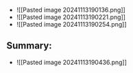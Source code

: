 * ![[Pasted image 20241113190136.png]]
* ![[Pasted image 20241113190221.png]]
* ![[Pasted image 20241113190254.png]]

## Summary:
* ![[Pasted image 20241113190436.png]]